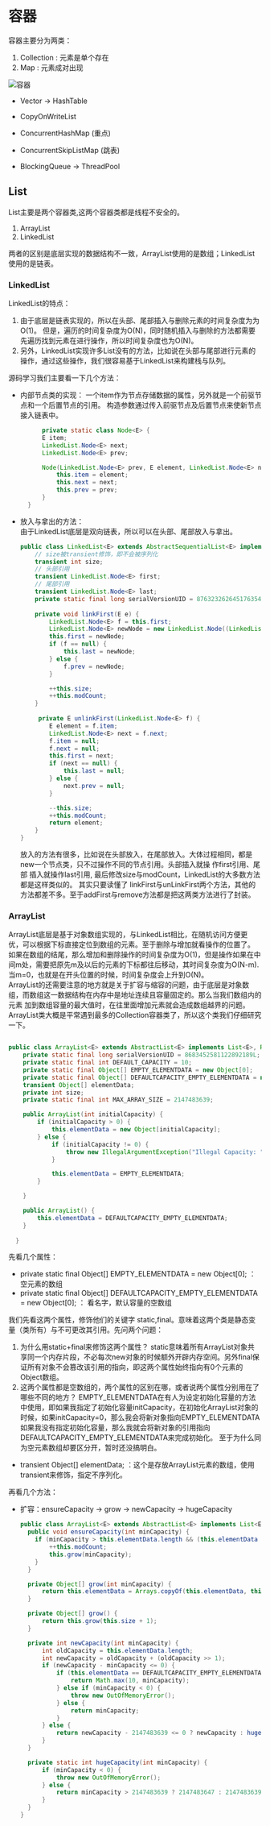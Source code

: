 # 容器

容器主要分为两类：

1. Collection : 元素是单个存在
2. Map : 元素成对出现

![容器](../../img/容器.png)

- Vector -> HashTable
- CopyOnWriteList
- ConcurrentHashMap (重点)
- ConcurrentSkipListMap (跳表)

- BlockingQueue -> ThreadPool

## List

List主要是两个容器类,这两个容器类都是线程不安全的。

1. ArrayList
2. LinkedList

两者的区别是底层实现的数据结构不一致，ArrayList使用的是数组；LinkedList使用的是链表。

### LinkedList

LinkedList的特点：

1. 由于底层是链表实现的，所以在头部、尾部插入与删除元素的时间复杂度为为O(1)。 但是，遍历的时间复杂度为O(N)，同时随机插入与删除的方法都需要先遍历找到元素在进行操作，所以时间复杂度也为O(N)。
2. 另外，LinkedList实现许多List没有的方法，比如说在头部与尾部进行元素的操作，通过这些操作，我们很容易基于LinkedList来构建栈与队列。

源码学习我们主要看一下几个方法：

- 内部节点类的实现： 一个item作为节点存储数据的属性，另外就是一个前驱节点和一个后置节点的引用。 构造参数通过传入前驱节点及后置节点来使新节点接入链表中。
  ```java
        private static class Node<E> {
        E item;
        LinkedList.Node<E> next;
        LinkedList.Node<E> prev;

        Node(LinkedList.Node<E> prev, E element, LinkedList.Node<E> next) {
            this.item = element;
            this.next = next;
            this.prev = prev;
        }
    }
  ```
- 放入与拿出的方法：  
  由于LinkedList底层是双向链表，所以可以在头部、尾部放入与拿出。
    ```java
    public class LinkedList<E> extends AbstractSequentialList<E> implements List<E>, Deque<E>, Cloneable, Serializable {
        // size被transient修饰，即不会被序列化
        transient int size;
        // 头部引用
        transient LinkedList.Node<E> first;
        // 尾部引用
        transient LinkedList.Node<E> last;
        private static final long serialVersionUID = 876323262645176354L;
        
        private void linkFirst(E e) { 
            LinkedList.Node<E> f = this.first;
            LinkedList.Node<E> newNode = new LinkedList.Node((LinkedList.Node)null, e, f);
            this.first = newNode;
            if (f == null) {
                this.last = newNode;
            } else {
                f.prev = newNode;
            }
    
            ++this.size;
            ++this.modCount;
        }
        
         private E unlinkFirst(LinkedList.Node<E> f) {
            E element = f.item;
            LinkedList.Node<E> next = f.next;
            f.item = null;
            f.next = null;
            this.first = next;
            if (next == null) {
                this.last = null;
            } else {
                next.prev = null;
            }
    
            --this.size;
            ++this.modCount;
            return element;
        }
    }
    ```

  放入的方法有很多，比如说在头部放入，在尾部放入。大体过程相同，都是new一个节点类，只不过操作不同的节点引用。头部插入就操
  作first引用、尾部 插入就操作last引用, 最后修改size与modCount，LinkedList的大多数方法都是这样类似的。 其实只要读懂了
  linkFirst与unLinkFirst两个方法，其他的方法都差不多。至于addFirst与remove方法都是把这两类方法进行了封装。
  

### ArrayList
  ArrayList底层是基于对象数组实现的，与LinkedList相比，在随机访问方便更优，可以根据下标直接定位到数组的元素。至于删除与增加就看操作的位置了。
如果在数组的结尾，那么增加和删除操作的时间复杂度为O(1)，但是操作如果在中间m处，需要把原先m及以后的元素的下标都往后移动，其时间复杂度为O(N-m).
当m=0，也就是在开头位置的时候，时间复杂度会上升到O(N)。  
  ArrayList的还需要注意的地方就是关于扩容与缩容的问题，由于底层是对象数组，而数组这一数据结构在内存中是地址连续且容量固定的。那么当我们数组内的元素
加到数组容量的最大值时，在往里面增加元素就会造成数组越界的问题。
ArrayList类大概是平常遇到最多的Collection容器类了，所以这个类我们仔细研究一下。
  ```java
  
  public class ArrayList<E> extends AbstractList<E> implements List<E>, RandomAccess, Cloneable, Serializable {
      private static final long serialVersionUID = 8683452581122892189L;
      private static final int DEFAULT_CAPACITY = 10;
      private static final Object[] EMPTY_ELEMENTDATA = new Object[0];
      private static final Object[] DEFAULTCAPACITY_EMPTY_ELEMENTDATA = new Object[0];
      transient Object[] elementData;
      private int size;
      private static final int MAX_ARRAY_SIZE = 2147483639;
  
      public ArrayList(int initialCapacity) {
          if (initialCapacity > 0) {
              this.elementData = new Object[initialCapacity];
          } else {
              if (initialCapacity != 0) {
                  throw new IllegalArgumentException("Illegal Capacity: " + initialCapacity);
              }
  
              this.elementData = EMPTY_ELEMENTDATA;
          }
  
      }
  
      public ArrayList() {
          this.elementData = DEFAULTCAPACITY_EMPTY_ELEMENTDATA;
      }
      
    }
  ```

先看几个属性：
- private static final Object[] EMPTY_ELEMENTDATA = new Object[0]; ： 空元素的数组
- private static final Object[] DEFAULTCAPACITY_EMPTY_ELEMENTDATA = new Object[0]; ： 看名字，默认容量的空数组 

我们先看这两个属性，修饰他们的关键字 static,final。意味着这两个类是静态变量（类所有）与不可更改其引用。先问两个问题：
 1. 为什么用static+final来修饰这两个属性？ 
    static意味着所有ArrayList对象共享同一个内存片段，不必每次new对象的时候额外开辟内存空间。另外final保证所有对象不会篡改该引用的指向，即这两个属性始终指向有0个元素的Object数组。
 2. 这两个属性都是空数组的，两个属性的区别在哪，或者说两个属性分别用在了哪些不同的地方？
    EMPTY_ELEMENTDATA在有人为设定初始化容量的方法中使用，即如果我指定了初始化容量initCapacity，在初始化ArrayList对象的时候，如果initCapacity=0，那么我会将新对象指向EMPTY_ELEMENTDATA  
    如果我没有指定初始化容量，那么我就会将新对象的引用指向DEFAULTCAPACITY_EMPTY_ELEMENTDATA来完成初始化。 至于为什么同为空元素数组却要区分开，暂时还没搞明白。
    
-  transient Object[] elementData; ：这个是存放ArrayList元素的数组，使用transient来修饰，指定不序列化。


再看几个方法：
- 扩容：ensureCapacity -> grow -> newCapacity -> hugeCapacity
  ```java
  public class ArrayList<E> extends AbstractList<E> implements List<E>, RandomAccess, Cloneable, Serializable {
    public void ensureCapacity(int minCapacity) {
      if (minCapacity > this.elementData.length && (this.elementData != DEFAULTCAPACITY_EMPTY_ELEMENTDATA || minCapacity > 10)) {
          ++this.modCount;
          this.grow(minCapacity);
      }
    }

    private Object[] grow(int minCapacity) {
        return this.elementData = Arrays.copyOf(this.elementData, this.newCapacity(minCapacity));
    }

    private Object[] grow() {
        return this.grow(this.size + 1);
    }

    private int newCapacity(int minCapacity) {
        int oldCapacity = this.elementData.length;
        int newCapacity = oldCapacity + (oldCapacity >> 1);
        if (newCapacity - minCapacity <= 0) {
            if (this.elementData == DEFAULTCAPACITY_EMPTY_ELEMENTDATA) {
                return Math.max(10, minCapacity);
            } else if (minCapacity < 0) {
                throw new OutOfMemoryError();
            } else {
                return minCapacity;
            }
        } else {
            return newCapacity - 2147483639 <= 0 ? newCapacity : hugeCapacity(minCapacity);
        }
    }

    private static int hugeCapacity(int minCapacity) {
        if (minCapacity < 0) {
            throw new OutOfMemoryError();
        } else {
            return minCapacity > 2147483639 ? 2147483647 : 2147483639;
        }
    }
  }
  ```
  


